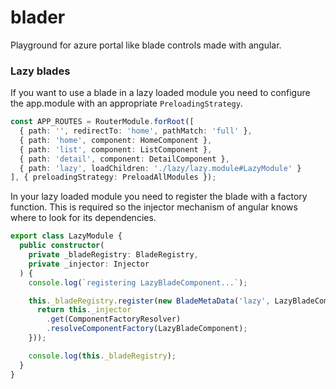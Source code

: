 # blader
Playground for azure portal like blade controls made with angular.

### Lazy blades
If you want to use a blade in a lazy loaded module you need to configure the app.module with an appropriate `PreloadingStrategy`.

```typescript
const APP_ROUTES = RouterModule.forRoot([
  { path: '', redirectTo: 'home', pathMatch: 'full' },
  { path: 'home', component: HomeComponent },
  { path: 'list', component: ListComponent },
  { path: 'detail', component: DetailComponent },
  { path: 'lazy', loadChildren: './lazy/lazy.module#LazyModule' }
], { preloadingStrategy: PreloadAllModules });
``` 

In your lazy loaded module you need to register the blade with a factory function. This is required so the injector mechanism of angular knows where to look for its dependencies.

```typescript
export class LazyModule {
  public constructor(
    private _bladeRegistry: BladeRegistry,
    private _injector: Injector
  ) {
    console.log(`registering LazyBladeComponent...`);

    this._bladeRegistry.register(new BladeMetaData('lazy', LazyBladeComponent, () => {
      return this._injector
        .get(ComponentFactoryResolver)
        .resolveComponentFactory(LazyBladeComponent);
    }));

    console.log(this._bladeRegistry);
  }
}
```
